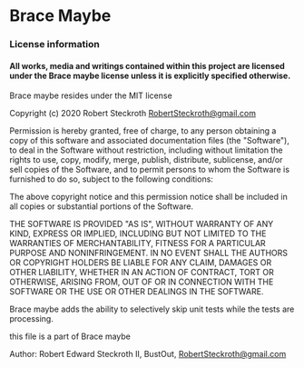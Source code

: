 # Brace Maybe
### License information

#### All works, media and writings contained within this project are licensed under the Brace maybe license unless it is explicitly specified otherwise.

Brace maybe resides under the MIT license

Copyright (c) 2020 Robert Steckroth [<RobertSteckroth@gmail.com>](mailto:RobertSteckroth@gmail.com)

Permission is hereby granted, free of charge, to any person obtaining a copy
of this software and associated documentation files (the "Software"), to deal
in the Software without restriction, including without limitation the rights
to use, copy, modify, merge, publish, distribute, sublicense, and/or sell
copies of the Software, and to permit persons to whom the Software is
furnished to do so, subject to the following conditions:

The above copyright notice and this permission notice shall be included in all
copies or substantial portions of the Software.

THE SOFTWARE IS PROVIDED "AS IS", WITHOUT WARRANTY OF ANY KIND, EXPRESS OR
IMPLIED, INCLUDING BUT NOT LIMITED TO THE WARRANTIES OF MERCHANTABILITY,
FITNESS FOR A PARTICULAR PURPOSE AND NONINFRINGEMENT. IN NO EVENT SHALL THE
AUTHORS OR COPYRIGHT HOLDERS BE LIABLE FOR ANY CLAIM, DAMAGES OR OTHER
LIABILITY, WHETHER IN AN ACTION OF CONTRACT, TORT OR OTHERWISE, ARISING FROM,
OUT OF OR IN CONNECTION WITH THE SOFTWARE OR THE USE OR OTHER DEALINGS IN THE
SOFTWARE.

  Brace maybe adds the ability to selectively skip unit tests while the tests are processing.

  this file is a part of Brace maybe

 Author: Robert Edward Steckroth II, BustOut, [<RobertSteckroth@gmail.com>](mailto:RobertSteckroth@gmail.com)
